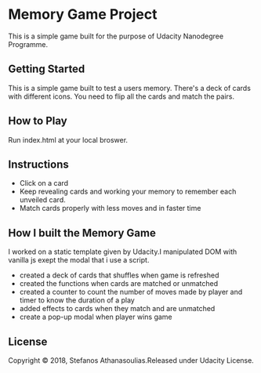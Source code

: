 # Memory Game Project 
This is a simple game built for the purpose of Udacity Nanodegree Programme.

## Getting Started
This is a simple game built to test a users memory. There's a deck of cards with different icons.
You need to flip all the cards and match the pairs. 

## How to Play
Run index.html at your local broswer.

## Instructions
* Click on a card
* Keep revealing cards and working your memory to remember each unveiled card.
* Match cards properly with less moves and in faster time


## How I built the Memory Game
I worked on a static template given by Udacity.I manipulated DOM with vanilla js exept the modal that i use a script.
* created a deck of cards that shuffles when game is refreshed
* created the functions when cards are matched or unmatched
* created a counter to count the number of moves made by player and timer to know the duration of a play
* added effects to cards when they match and are unmatched
* create a pop-up modal when player wins game

## License
Copyright © 2018, Stefanos Athanasoulias.Released under Udacity License.
